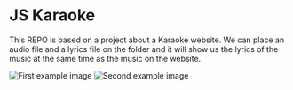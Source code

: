 # JS Karaoke

This REPO is based on a project about a Karaoke website. We can place an audio file and a lyrics file on the folder and it will show us the lyrics of the music at the same time as the music on the website.

![First example image](images/karaoke-picture1)
![Second example image](images/karaoke-picture2)
